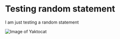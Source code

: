 # Testing random statement
I am just testing a random statement

![Image of Yaktocat](https://octodex.github.com/images/yaktocat.png)
